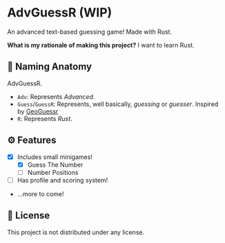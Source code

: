  # AdvGuessR (WIP)

An advanced text-based guessing game! Made with Rust.

**What is my rationale of making this project?** I want to learn Rust.

## 👃 Naming Anatomy

AdvGuessR.

- `Adv`: Represents *Advanced*.
- `Guess`/`GuessR`: Represents, well basically, *guessing* or *guesser*. Inspired by [GeoGuessr](https://geoguessr.com)
- `R`: Represents *Rust*.

## ⚙️ Features

- [x] Includes small minigames!
  - [x] Guess The Number
  - [ ] Number Positions
- [ ] Has profile and scoring system!
- ...more to come!

## 📜 License

This project is not distributed under any license.